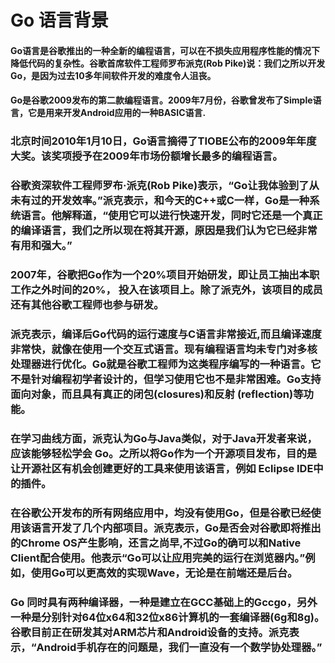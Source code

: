 # Go 语言背景

#### Go语言是谷歌推出的一种全新的编程语言，可以在不损失应用程序性能的情况下降低代码的复杂性。谷歌首席软件工程师罗布派克(Rob Pike)说：我们之所以开发Go，是因为过去10多年间软件开发的难度令人沮丧。

#### Go是谷歌2009发布的第二款编程语言。2009年7月份，谷歌曾发布了Simple语言，它是用来开发Android应用的一种BASIC语言.

### 北京时间2010年1月10日，Go语言摘得了TIOBE公布的2009年年度大奖。该奖项授予在2009年市场份额增长最多的编程语言。

### 谷歌资深软件工程师罗布·派克(Rob Pike)表示，“Go让我体验到了从未有过的开发效率。”派克表示，和今天的C++或C一样，Go是一种系统语言。他解释道，“使用它可以进行快速开发，同时它还是一个真正的编译语言，我们之所以现在将其开源，原因是我们认为它已经非常有用和强大。”

### 2007年，谷歌把Go作为一个20%项目开始研发，即让员工抽出本职工作之外时间的20%， 投入在该项目上。除了派克外，该项目的成员还有其他谷歌工程师也参与研发。

### 派克表示，编译后Go代码的运行速度与C语言非常接近,而且编译速度非常快，就像在使用一个交互式语言。现有编程语言均未专门对多核处理器进行优化。Go就是谷歌工程师为这类程序编写的一种语言。它不是针对编程初学者设计的，但学习使用它也不是非常困难。Go支持面向对象，而且具有真正的闭包(closures)和反射 (reflection)等功能。

### 在学习曲线方面，派克认为Go与Java类似，对于Java开发者来说，应该能够轻松学会 Go。之所以将Go作为一个开源项目发布，目的是让开源社区有机会创建更好的工具来使用该语言，例如 Eclipse IDE中的插件。

### 在谷歌公开发布的所有网络应用中，均没有使用Go，但是谷歌已经使用该语言开发了几个内部项目。派克表示，Go是否会对谷歌即将推出的Chrome OS产生影响，还言之尚早,不过Go的确可以和Native Client配合使用。他表示“Go可以让应用完美的运行在浏览器内。”例如，使用Go可以更高效的实现Wave，无论是在前端还是后台。

### Go 同时具有两种编译器，一种是建立在GCC基础上的Gccgo，另外一种是分别针对64位x64和32位x86计算机的一套编译器(6g和8g)。谷歌目前正在研发其对ARM芯片和Android设备的支持。派克表示，“Android手机存在的问题是，我们一直没有一个数学协处理器。”
